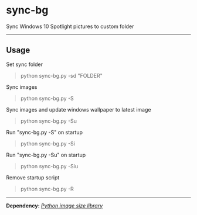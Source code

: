 # **sync-bg**

Sync Windows 10 Spotlight pictures to custom folder

----------

Usage
-----

Set sync folder 
> python sync-bg.py -sd "FOLDER"

Sync images
> python sync-bg.py -S

Sync images and update windows wallpaper to latest image
> python sync-bg.py -Su

Run "sync-bg.py -S" on startup
> python sync-bg.py -Si

Run "sync-bg.py -Su" on startup
> python sync-bg.py -Siu

Remove startup script
> python sync-bg.py -R

----------

**Dependency:** *[Python image size library](https://github.com/scardine/image_size)*
